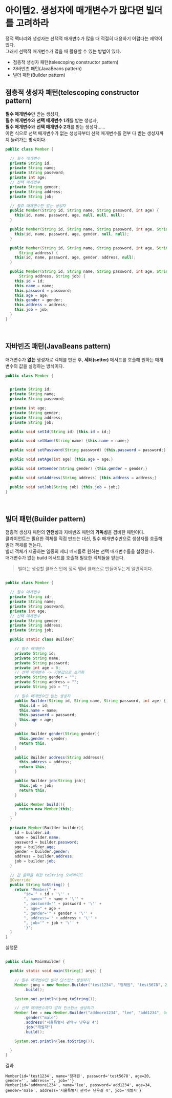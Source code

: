 # 아이템2. 생성자에 매개변수가 많다면 빌더를 고려하라


정적 팩터리와 생성자는 선택적 매개변수가 많을 때 적절히 대응하기 어렵다는 제약이 있다.  
그래서 선택적 매개변수가 많을 때 활용할 수 있는 방법이 있다.  
- 점층적 생성자 패턴(telescoping constructor pattern)
- 자바빈즈 패턴(JavaBeans pattern)
- 빌더 패턴(Builder pattern)

## 점층적 생성자 패턴(telescoping constructor pattern)

**필수 매개변수**만 받는 생성자,  
**필수 매개변수**와 **선택 매개변수 1개**를 받는 생성자,  
**필수 매개변수**와 **선택 매개변수 2개**를 받는 생성자......  
이런 식으로 선택 매개변수가 없는 생성자부터 선택 매개변수를 전부 다 받는 생성자까지 늘려가는 방식이다.

~~~JAVA
public class Member {

  // 필수 매개변수
  private String id;
  private String name;
  private String password;
  private int age;
  // 선택 매개변수
  private String gender;
  private String address;
  private String job;

  // 필요 매개변수만 받는 생성자
  public Member(String id, String name, String password, int age) {
    this(id, name, password, age, null, null, null);
  }

  public Member(String id, String name, String password, int age, String gender) {
    this(id, name, password, age, gender, null, null);
  }

  public Member(String id, String name, String password, int age, String gender,
      String address) {
    this(id, name, password, age, gender, address, null);
  }

  public Member(String id, String name, String password, int age, String gender,
      String address, String job) {
    this.id = id;
    this.name = name;
    this.password = password;
    this.age = age;
    this.gender = gender;
    this.address = address;
    this.job = job;
  }
}
~~~


<br>

## 자바빈즈 패턴(JavaBeans pattern)

매개변수가 **없는** 생성자로 객체를 만든 후, **세터(setter)** 메서드를 호출해 원하는 매개변수의 값을 설정하는 방식이다.

~~~JAVA
public class Member {


  private String id;
  private String name;
  private String password;

  private int age;
  private String gender;
  private String address;
  private String job;

  public void setId(String id) {this.id = id;}

  public void setName(String name) {this.name = name;}

  public void setPassword(String password) {this.password = password;}

  public void setAge(int age) {this.age = age;}

  public void setGender(String gender) {this.gender = gender;}

  public void setAddress(String address) {this.address = address;}

  public void setJob(String job) {this.job = job;}
}
~~~


<br>

## 빌더 패턴(Builder pattern)

점층적 생성자 패턴의 **안전성**과 자바빈즈 패턴의 **가독성**을 겸비한 패턴이다.  
클라이언트는 필요한 객체를 직접 만드는 대신, 필수 매개변수만으로 생성자를 호출해 빌더 객체를 얻는다.  
빌더 객체가 제공하는 일종의 세터 메서들로 원하는 선택 매개변수들을 설정한다.  
매개변수가 없는 build 메서드를 호출해 필요한 객체들을 얻는다.
> 빌더는 생성할 클래스 안에 정적 맴버 클래스로 만들어두는게 일반적이다.

~~~JAVA

public class Member {

  // 필수 매개변수
  private String id;
  private String name;
  private String password;
  private int age;
  // 선택 매개변수
  private String gender;
  private String address;
  private String job;

  public static class Builder{

    // 필수 매개변수
    private String id;
    private String name;
    private String password;
    private int age = 0;
    // 선택 매개변수 -> 기본값으로 초기화
    private String gender = "";
    private String address = "";
    private String job = "";

    // 필수 매개변수만 받는 생성자
    public Builder(String id, String name, String password, int age) {
      this.id = id;
      this.name = name;
      this.password = password;
      this.age = age;
    }

    public Builder gender(String gender){
      this.gender = gender;
      return this;
    }

    public Builder address(String address){
      this.address = address;
      return this;
    }

    public Builder job(String job){
      this.job = job;
      return this;
    }

    public Member build(){
      return new Member(this);
    }
  }

  private Member(Builder builder){
    id = builder.id;
    name = builder.name;
    password = builder.password;
    age = builder.age;
    gender = builder.gender;
    address = builder.address;
    job = builder.job;
  }

  // 값 출력을 위한 toString 오버라이드
  @Override
  public String toString() {
    return "Member{" +
        "id='" + id + '\'' +
        ", name='" + name + '\'' +
        ", password='" + password + '\'' +
        ", age=" + age +
        ", gender='" + gender + '\'' +
        ", address='" + address + '\'' +
        ", job='" + job + '\'' +
        '}';
  }
}

~~~

실행문

~~~JAVA

public class MainBuilder {

  public static void main(String[] args) {

    // 필수 매개변수만 받아 인스턴스 생성하기
    Member jung = new Member.Builder("test1234", "정재원", "test5678", 20)
        .build();

    System.out.println(jung.toString());

    // 선택 매개변수까지 받아 인스턴스 생성하기
    Member lee = new Member.Builder("addmore1234", "lee", "add1234", 34)
        .gender("male")
        .address("서울특별시 관악구 난우길 4")
        .job("개발자")
        .build();

    System.out.println(lee.toString());

  }
}
~~~

결과
~~~
Member{id='test1234', name='정재원', password='test5678', age=20, gender='', address='', job=''}
Member{id='addmore1234', name='lee', password='add1234', age=34, gender='male', address='서울특별시 관악구 난우길 4', job='개발자'}
~~~